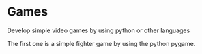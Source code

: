 # Games
Develop simple video games by using python or other languages

The first one is a simple fighter game by using the python pygame.
